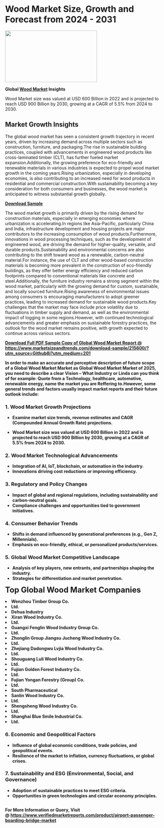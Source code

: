 <H1>Wood Market Size, Growth and Forecast from 2024 - 2031</H1><img class="aligncenter size-medium wp-image-584254" src="https://thirdeyenews.in/wp-content/uploads/2024/09/Global-Market-Research-300x168.jpeg" alt="" width="300" height="168" /><p><strong>Global&nbsp;<a href="https://www.marketsizeandtrends.com/download-sample/215600/?utm_source=Github8j?utm_medium=201">Wood Market</a> Insights</strong></p><p>Wood Market size was valued at USD 600 Billion in 2022 and is projected to reach USD 900 Billion by 2030, growing at a CAGR of 5.5% from 2024 to 2030.</p><p><h2>Market Growth Insights</h2> <p>The global wood market has seen a consistent growth trajectory in recent years, driven by increasing demand across multiple sectors such as construction, furniture, and packaging.The rise in sustainable building practices, coupled with advancements in engineered wood products like cross-laminated timber (CLT), has further fueled market expansion.Additionally, the growing preference for eco-friendly and renewable materials in various industries is expected to propel wood market growth in the coming years.Rising urbanization, especially in developing economies, is also contributing to an increased need for wood products in residential and commercial construction.With sustainability becoming a key consideration for both consumers and businesses, the wood market is anticipated to witness substantial growth globally.</p> <p><strong><a href="#">Download Sample</a></strong></p> <p>The wood market growth is primarily driven by the rising demand for construction materials, especially in emerging economies where urbanization is accelerating.In regions like Asia-Pacific, particularly China and India, infrastructure development and housing projects are major contributors to the increasing consumption of wood products.Furthermore, innovations in wood processing techniques, such as the development of engineered wood, are driving the demand for higher-quality, versatile, and durable products.Sustainability and environmental concerns are also contributing to the shift toward wood as a renewable, carbon-neutral material.For instance, the use of CLT and other wood-based construction materials is becoming more prevalent in the construction of eco-friendly buildings, as they offer better energy efficiency and reduced carbon footprints compared to conventional materials like concrete and steel.Additionally, the furniture industry remains a strong segment within the wood market, particularly with the growing demand for custom, sustainable, and locally sourced furniture.Rising awareness of environmental issues among consumers is encouraging manufacturers to adopt greener practices, leading to increased demand for sustainable wood products.Key challenges that the market may face include price volatility due to fluctuations in timber supply and demand, as well as the environmental impact of logging in some regions.However, with continued technological advancements and greater emphasis on sustainable forestry practices, the outlook for the wood market remains positive, with growth expected to continue across various sectors.</p> <p><strong><a href="#"></p><p><span class=""><strong>Download Full PDF Sample Copy of Global Wood Market Report</strong> @ <a href="https://www.marketsizeandtrends.com/download-sample/215600/?utm_source=Github8j?utm_medium=201" target="_blank">https://www.marketsizeandtrends.com/download-sample/215600/?utm_source=Github8j?utm_medium=201</a></span></p><p>In order to make an accurate and perceptive description of future scope of a Global&nbsp;Wood Market Market as Global&nbsp;Wood Market Market of 2025, you need to describe a clear Vision &ndash; What Industry or Linda can you think of for example: Quote from a Technology, healthcare, automotive, renewable energy, name the market you are Reffering to.However, some general trends and factors usually impact market reports and their future outlook include:</p><h3>1.&nbsp;<strong>Wood Market Growth Projections</strong></h3><ul><li>Examine market size trends, revenue estimates and CAGR (Compounded Annual Growth Rate) projections.</li><li><p>Wood Market size was valued at USD 600 Billion in 2022 and is projected to reach USD 900 Billion by 2030, growing at a CAGR of 5.5% from 2024 to 2030.</p></li></ul><h3>2.&nbsp;<strong>Wood Market Technological Advancements</strong></h3><ul><li>Integration of AI, IoT, blockchain, or automation in the industry.</li><li>Innovations driving cost reductions or improving efficiency.</li></ul><h3>3.&nbsp;<strong>Regulatory and Policy Changes</strong></h3><ul><li>Impact of global and regional regulations, including sustainability and carbon-neutral goals.</li><li>Compliance challenges and opportunities tied to government initiatives.</li></ul><h3>4.&nbsp;<strong>Consumer Behavior Trends</strong></h3><ul><li>Shifts in demand influenced by generational preferences (e.g., Gen Z, Millennials).</li><li>Emphasis on eco-friendly, ethical, or personalized products/services.</li></ul><h3>5.&nbsp;<strong>Global Wood Market Competitive Landscape</strong></h3><ul><li>Analysis of key players, new entrants, and partnerships shaping the industry.</li><li>Strategies for differentiation and market penetration.</li></ul><p data-pm-slice="1 1 []"><span style="color: inherit; font-family: inherit; font-size: 25px;">Top Global Wood Market Companies</span></p><div class="" data-test-id=""><p><li>Wenzhou Timber Group Co.</li><li> Ltd.</li><li> Dehua Industry</li><li> Xiran Wood Industry Co.</li><li> Ltd.</li><li> Guangxi Fenglin Wood Industry Group Co.</li><li> Ltd.</li><li> Zhonglin Group Jiangsu Jucheng Wood Industry Co.</li><li> Ltd.</li><li> Zhejiang Dadongwu Lvjia Wood Industry Co.</li><li> Ltd.</li><li> Shouguang Luli Wood Industry Co.</li><li> Ltd.</li><li> Fujian Golden Forest Industry Co.</li><li> Ltd.</li><li> Fujian Yongan Forestry (Group) Co.</li><li> Ltd.</li><li> South Pharmaceutical</li><li> Sanlin Wood Industry Co.</li><li> Ltd.</li><li> Shengsheng Wood Industry Co.</li><li> Ltd.</li><li> Shanghai Blue Smile Industrial Co.</li><li> Ltd.</li></p></div><h3>6.&nbsp;<strong>Economic and Geopolitical Factors</strong></h3><ul><li>Influence of global economic conditions, trade policies, and geopolitical events.</li><li>Resilience of the market to inflation, currency fluctuations, or global crises.</li></ul><h3>7.&nbsp;<strong>Sustainability and ESG (Environmental, Social, and Governance)</strong></h3><ul><li>Adoption of sustainable practices to meet ESG criteria.</li><li>Opportunities in green technologies and circular economy principles.</li></ul><h2><strong style="font-size: 14px;">For More Information or Query, Visit @&nbsp;</strong><a style="background-color: #ffffff; font-size: 14px;" href="https://www.marketsizeandtrends.com/report/wood-market/" target="_blank">https://www.verifiedmarketreports.com/product/airport-passenger-boarding-bridge-market</a></h2>